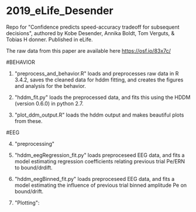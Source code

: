 # 2019_eLife_Desender
Repo for "Confidence predicts speed-accuracy tradeoff for subsequent decisions", authored by Kobe Desender, Annika Boldt, Tom Verguts, & Tobias H donner. Published in eLife.

The raw data from this paper are available here https://osf.io/83x7c/

#BEHAVIOR
1. "preprocess_and_behavior.R" loads and preprocesses raw data in R 3.4.2, saves the cleaned data for hddm fitting, and creates the figures and analysis for the behavior.

2. "hddm_fit.py" loads the preprocessed data, and fits this using the HDDM (version 0.6.0) in python 2.7.

3. "plot_ddm_output.R" loads the hddm output and makes beautiful plots from these.

#EEG

4. "preprocessing"

5. "hddm_eegRegression_fit.py" loads preproceseed EEG data, and fits a model estimating regression coefficients relating previous trial Pe/ERN to bound/drdift.

5. "hddm_eegBinned_fit.py" loads preproceseed EEG data, and fits a model estimating the influence of previous trial binned amplitude Pe on bound/drift.

6. "Plotting":


